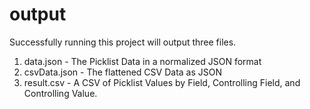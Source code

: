 # output

Successfully running this project will output three files.

1. data.json - The Picklist Data in a normalized JSON format
1. csvData.json - The flattened CSV Data as JSON
1. result.csv - A CSV of Picklist Values by Field, Controlling Field, and Controlling Value.
